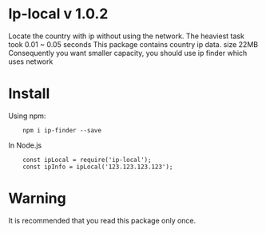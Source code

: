 # Ip-local v 1.0.2
Locate the country with ip without using the network. 
The heaviest task took 0.01 ~ 0.05 seconds
This package contains country ip data. size 22MB
Consequently you want smaller capacity, you should use ip finder which uses network

# Install
Using npm:

```shell
    npm i ip-finder --save
```

In Node.js
```
    const ipLocal = require('ip-local');    
    const ipInfo = ipLocal('123.123.123.123');
```

# Warning
It is recommended that you read this package only once.

